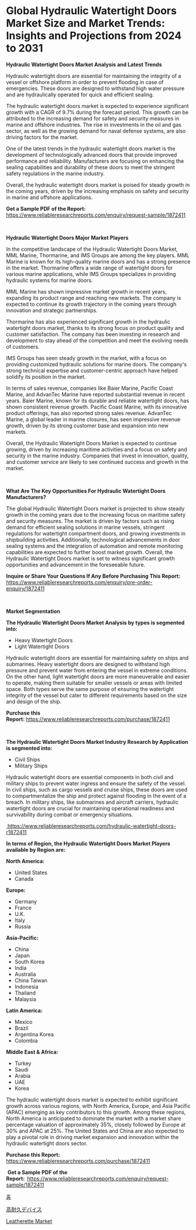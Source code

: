 <p><h1>Global Hydraulic Watertight Doors Market Size and Market Trends: Insights and Projections from 2024 to 2031</h1></p><p><strong>Hydraulic Watertight Doors Market Analysis and Latest Trends</strong></p>
<p><p>Hydraulic watertight doors are essential for maintaining the integrity of a vessel or offshore platform in order to prevent flooding in case of emergencies. These doors are designed to withstand high water pressure and are hydraulically operated for quick and efficient sealing.</p><p>The hydraulic watertight doors market is expected to experience significant growth with a CAGR of 9.7% during the forecast period. This growth can be attributed to the increasing demand for safety and security measures in marine and offshore industries. The rise in investments in the oil and gas sector, as well as the growing demand for naval defense systems, are also driving factors for the market.</p><p>One of the latest trends in the hydraulic watertight doors market is the development of technologically advanced doors that provide improved performance and reliability. Manufacturers are focusing on enhancing the sealing capabilities and durability of these doors to meet the stringent safety regulations in the marine industry.</p><p>Overall, the hydraulic watertight doors market is poised for steady growth in the coming years, driven by the increasing emphasis on safety and security in marine and offshore applications.</p></p>
<p><strong>Get a Sample PDF of the Report:&nbsp;</strong> <a href="https://www.reliableresearchreports.com/enquiry/request-sample/1872411">https://www.reliableresearchreports.com/enquiry/request-sample/1872411</a></p>
<p>&nbsp;</p>
<p><strong>Hydraulic Watertight Doors Major Market Players</strong></p>
<p><p>In the competitive landscape of the Hydraulic Watertight Doors Market, MML Marine, Thormarine, and IMS Groups are among the key players. MML Marine is known for its high-quality marine doors and has a strong presence in the market. Thormarine offers a wide range of watertight doors for various marine applications, while IMS Groups specializes in providing hydraulic systems for marine doors.</p><p>MML Marine has shown impressive market growth in recent years, expanding its product range and reaching new markets. The company is expected to continue its growth trajectory in the coming years through innovation and strategic partnerships.</p><p>Thormarine has also experienced significant growth in the hydraulic watertight doors market, thanks to its strong focus on product quality and customer satisfaction. The company has been investing in research and development to stay ahead of the competition and meet the evolving needs of customers.</p><p>IMS Groups has seen steady growth in the market, with a focus on providing customized hydraulic solutions for marine doors. The company's strong technical expertise and customer-centric approach have helped solidify its position in the market.</p><p>In terms of sales revenue, companies like Baier Marine, Pacific Coast Marine, and AdvanTec Marine have reported substantial revenue in recent years. Baier Marine, known for its durable and reliable watertight doors, has shown consistent revenue growth. Pacific Coast Marine, with its innovative product offerings, has also reported strong sales revenue. AdvanTec Marine, a global leader in marine closures, has seen impressive revenue growth, driven by its strong customer base and expansion into new markets.</p><p>Overall, the Hydraulic Watertight Doors Market is expected to continue growing, driven by increasing maritime activities and a focus on safety and security in the marine industry. Companies that invest in innovation, quality, and customer service are likely to see continued success and growth in the market.</p></p>
<p>&nbsp;</p>
<p><strong>What Are The Key Opportunities For Hydraulic Watertight Doors Manufacturers?</strong></p>
<p><p>The global Hydraulic Watertight Doors market is projected to show steady growth in the coming years due to the increasing focus on maritime safety and security measures. The market is driven by factors such as rising demand for efficient sealing solutions in marine vessels, stringent regulations for watertight compartment doors, and growing investments in shipbuilding activities. Additionally, technological advancements in door sealing systems and the integration of automation and remote monitoring capabilities are expected to further boost market growth. Overall, the Hydraulic Watertight Doors market is set to witness significant growth opportunities and advancement in the foreseeable future.</p></p>
<p><strong>Inquire or Share Your Questions If Any Before Purchasing This Report:</strong> <a href="https://www.reliableresearchreports.com/enquiry/pre-order-enquiry/1872411">https://www.reliableresearchreports.com/enquiry/pre-order-enquiry/1872411</a></p>
<p>&nbsp;</p>
<p><strong>Market Segmentation</strong></p>
<p><strong>The Hydraulic Watertight Doors Market Analysis by types is segmented into:</strong></p>
<p><ul><li>Heavy Watertight Doors</li><li>Light Watertight Doors</li></ul></p>
<p><p>Hydraulic watertight doors are essential for maintaining safety on ships and submarines. Heavy watertight doors are designed to withstand high pressure and prevent water from entering the vessel in extreme conditions. On the other hand, light watertight doors are more maneuverable and easier to operate, making them suitable for smaller vessels or areas with limited space. Both types serve the same purpose of ensuring the watertight integrity of the vessel but cater to different requirements based on the size and design of the ship.</p></p>
<p><strong>Purchase this Report:&nbsp;</strong><a href="https://www.reliableresearchreports.com/purchase/1872411">https://www.reliableresearchreports.com/purchase/1872411</a></p>
<p>&nbsp;</p>
<p><strong>The Hydraulic Watertight Doors Market Industry Research by Application is segmented into:</strong></p>
<p><ul><li>Civil Ships</li><li>Military Ships</li></ul></p>
<p><p>Hydraulic watertight doors are essential components in both civil and military ships to prevent water ingress and ensure the safety of the vessel. In civil ships, such as cargo vessels and cruise ships, these doors are used to compartmentalize the ship and protect against flooding in the event of a breach. In military ships, like submarines and aircraft carriers, hydraulic watertight doors are crucial for maintaining operational readiness and survivability during combat or emergency situations.</p></p>
<p><a href="https://www.reliableresearchreports.com/hydraulic-watertight-doors-r1872411">&nbsp;https://www.reliableresearchreports.com/hydraulic-watertight-doors-r1872411</a></p>
<p><strong>In terms of Region, the Hydraulic Watertight Doors Market Players available by Region are:</strong></p>
<p>
    <p> <strong> North America: </strong>
        <ul>
            <li>United States</li>
            <li>Canada</li>
        </ul>
        </p> 
    <p> <strong> Europe: </strong>
        <ul>
            <li>Germany</li>
            <li>France</li>
            <li>U.K.</li>
            <li>Italy</li>
            <li>Russia</li>
        </ul>
        </p> 
    <p> <strong> Asia-Pacific: </strong>
        <ul>
            <li>China</li>
            <li>Japan</li>
            <li>South Korea</li>
            <li>India</li>
            <li>Australia</li>
            <li>China Taiwan</li>
            <li>Indonesia</li>
            <li>Thailand</li>
            <li>Malaysia</li>
        </ul>
        </p> 
    <p> <strong> Latin America: </strong>
        <ul>
            <li>Mexico</li>
            <li>Brazil</li>
            <li>Argentina Korea</li>
            <li>Colombia</li>
        </ul>
        </p> 
    <p> <strong> Middle East & Africa: </strong>
        <ul>
            <li>Turkey</li>
            <li>Saudi</li>
            <li>Arabia</li>
            <li>UAE</li>
            <li>Korea</li>
        </ul>
    </p>
    </p>
<p><p>The hydraulic watertight doors market is expected to exhibit significant growth across various regions, with North America, Europe, and Asia Pacific (APAC) emerging as key contributors to this growth. Among these regions, North America is anticipated to dominate the market with a market share percentage valuation of approximately 35%, closely followed by Europe at 30% and APAC at 25%. The United States and China are also expected to play a pivotal role in driving market expansion and innovation within the hydraulic watertight doors sector.</p></p>
<p><strong>Purchase this Report: </strong><a href="https://www.reliableresearchreports.com/purchase/1872411">https://www.reliableresearchreports.com/purchase/1872411</a></p>
<p>&nbsp;<strong>Get a Sample PDF of the Report:&nbsp;&nbsp;</strong><a href="https://www.reliableresearchreports.com/enquiry/request-sample/1872411">https://www.reliableresearchreports.com/enquiry/request-sample/1872411</a></p>
<p><strong></strong></p>
<p><p><a href="https://medium.com/@minimini78678/%ED%99%89%EC%8A%A4-%EC%8B%9C%EC%9E%A5-%EA%B2%BD%EC%9F%81-%EB%B6%84%EC%84%9D-%EC%8B%9C%EC%9E%A5-%EB%8F%99%ED%96%A5-%EB%B0%8F-2031%EB%85%84%EA%B9%8C%EC%A7%80%EC%9D%98-%EC%98%88%EC%B8%A1-89e93ac61f87">홉</a></p><p><a href="https://medium.com/@johneahan44556754/%E9%A0%91%E4%B8%88%E3%81%AA%E3%83%87%E3%83%90%E3%82%A4%E3%82%B9%E5%B8%82%E5%A0%B4%E3%81%AF-%E5%B8%82%E5%A0%B4%E3%82%B7%E3%82%A7%E3%82%A2-%E5%B8%82%E5%A0%B4%E3%83%88%E3%83%AC%E3%83%B3%E3%83%89-%E5%B8%82%E5%A0%B4%E6%88%90%E9%95%B7%E3%81%AB%E9%96%A2%E3%81%99%E3%82%8B%E6%83%85%E5%A0%B1%E3%82%92%E6%8F%90%E4%BE%9B%E3%81%97%E3%81%BE%E3%81%99-238256c6fb59">高耐久デバイス</a></p><p><a href="https://military-diascia-e68.notion.site/Leatherette-Market-Size-2024-2031-Global-Industrial-Analysis-Key-Geographical-Regions-Market-Sha-2fd35d02f4a1452da0b5204e2a7942d2">Leatherette Market</a></p></p>